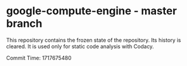 # google-compute-engine - master branch

This repository contains the frozen state of the repository.
Its history is cleared. It is used only for static code
analysis with Codacy.

Commit Time: 1717675480
